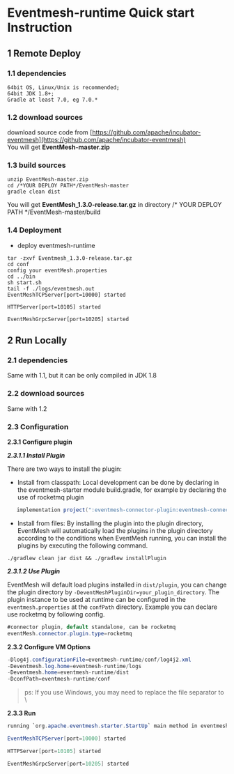 # Eventmesh-runtime Quick start Instruction

## 1 Remote Deploy

### 1.1 dependencies

```
64bit OS, Linux/Unix is recommended;
64bit JDK 1.8+;
Gradle at least 7.0, eg 7.0.*
```

### 1.2 download sources

download source code from [https://github.com/apache/incubator-eventmesh](https://github.com/apache/incubator-eventmesh)  
You will get **EventMesh-master.zip**

### 1.3 build sources

```$xslt
unzip EventMesh-master.zip
cd /*YOUR DEPLOY PATH*/EventMesh-master
gradle clean dist
```

You will get **EventMesh_1.3.0-release.tar.gz** in directory /* YOUR DEPLOY PATH */EventMesh-master/build

### 1.4 Deployment

- deploy eventmesh-runtime

```shell
tar -zxvf Eventmesh_1.3.0-release.tar.gz
cd conf
config your eventMesh.properties
cd ../bin
sh start.sh
tail -f ./logs/eventmesh.out
EventMeshTCPServer[port=10000] started

HTTPServer[port=10105] started

EventMeshGrpcServer[port=10205] started
```

## 2 Run Locally

### 2.1 dependencies

Same with 1.1, but it can be only compiled in JDK 1.8

### 2.2 download sources

Same with 1.2

### 2.3 Configuration

**2.3.1 Configure plugin**

***2.3.1.1 Install Plugin***

There are two ways to install the plugin:
- Install from classpath: Local development can be done by declaring in the eventmesh-starter module build.gradle, for example
 by declaring the use of rocketmq plugin
```java
   implementation project(":eventmesh-connector-plugin:eventmesh-connector-rocketmq")
```

- Install from files: By installing the plugin into the plugin directory, EventMesh will automatically load the plugins in the plugin directory
 according to the conditions when EventMesh running, you can install the plugins by executing the following command.
```shell
./gradlew clean jar dist && ./gradlew installPlugin
```

***2.3.1.2 Use Plugin***

EventMesh will default load plugins installed in `dist/plugin`, you can change the plugin directory by `-DeventMeshPluginDir=your_plugin_directory`.
The plugin instance to be used at runtime can be configured in the `eventmesh.properties` at the `confPath` directory.
Example you can declare use rocketmq by following config. 

```java
#connector plugin, default standalone, can be rocketmq
eventMesh.connector.plugin.type=rocketmq
```

**2.3.2 Configure VM Options**

```java
-Dlog4j.configurationFile=eventmesh-runtime/conf/log4j2.xml
-Deventmesh.log.home=eventmesh-runtime/logs
-Deventmesh.home=eventmesh-runtime/dist
-DconfPath=eventmesh-runtime/conf
```
> ps: If you use Windows, you may need to replace the file separator to \

**2.3.3 Run**
```java
running `org.apache.eventmesh.starter.StartUp` main method in eventmesh-starter module.

EventMeshTCPServer[port=10000] started

HTTPServer[port=10105] started

EventMeshGrpcServer[port=10205] started
```